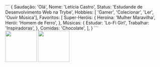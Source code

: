<div>
```
  {
    Saudação: 'Olá',
    Nome: 'Letícia Castro',
    Status: 'Estudande de Desenvolvimento Web na Trybe',
    Hobbies: [ 'Gamer', 'Colecionar', 'Ler', 'Ouvir Música'],
    Favoritos: [
      Super-Heróis: {
        Heroína: 'Mulher Maravilha',
        Herói: 'Homem de Ferro',
      },
      Músicas: {
        Estudar: 'Lo-Fi Girl',
        Trabalhar: 'Inspiradoras',
      },
      Comidas: 'Chocolate',
    ],
  }
```
</div>

<div>
  <img
    height="100em"
    src="https://github-readme-stats.vercel.app/api?username=aicitelks&show_icons=true&theme=midnight-purple&include_all_commits=true&count_private=true"
  />
  <img
    height="100em"
    src="https://github-readme-stats.vercel.app/api/top-langs/?username=aicitelks&layout=compact&langs_count=10&theme=midnight-purple"
  />
</div>
